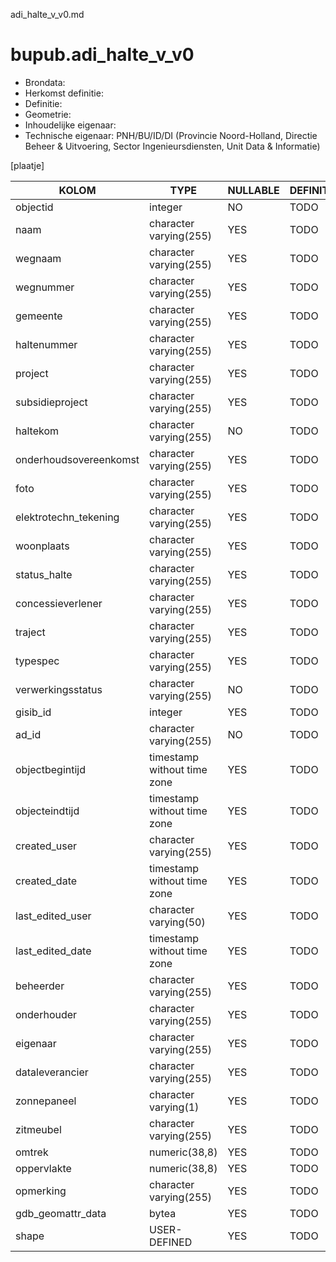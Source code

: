 adi_halte_v_v0.md

# bupub.adi_halte_v_v0


* Brondata: 
* Herkomst definitie: 
* Definitie: 
* Geometrie: 
* Inhoudelijke eigenaar: 
* Technische eigenaar: PNH/BU/ID/DI (Provincie Noord-Holland, Directie Beheer & Uitvoering, Sector Ingenieursdiensten, Unit Data & Informatie)

[plaatje]


|KOLOM                            |TYPE                       |NULLABLE|DEFINITIE|
|------                           |----                       |-----   |-----    |
|objectid                         |integer                    |NO      |TODO|
|naam                             |character varying(255)     |YES     |TODO|
|wegnaam                          |character varying(255)     |YES     |TODO|
|wegnummer                        |character varying(255)     |YES     |TODO|
|gemeente                         |character varying(255)     |YES     |TODO|
|haltenummer                      |character varying(255)     |YES     |TODO|
|project                          |character varying(255)     |YES     |TODO|
|subsidieproject                  |character varying(255)     |YES     |TODO|
|haltekom                         |character varying(255)     |NO      |TODO|
|onderhoudsovereenkomst           |character varying(255)     |YES     |TODO|
|foto                             |character varying(255)     |YES     |TODO|
|elektrotechn_tekening            |character varying(255)     |YES     |TODO|
|woonplaats                       |character varying(255)     |YES     |TODO|
|status_halte                     |character varying(255)     |YES     |TODO|
|concessieverlener                |character varying(255)     |YES     |TODO|
|traject                          |character varying(255)     |YES     |TODO|
|typespec                         |character varying(255)     |YES     |TODO|
|verwerkingsstatus                |character varying(255)     |NO      |TODO|
|gisib_id                         |integer                    |YES     |TODO|
|ad_id                            |character varying(255)     |NO      |TODO|
|objectbegintijd                  |timestamp without time zone|YES     |TODO|
|objecteindtijd                   |timestamp without time zone|YES     |TODO|
|created_user                     |character varying(255)     |YES     |TODO|
|created_date                     |timestamp without time zone|YES     |TODO|
|last_edited_user                 |character varying(50)      |YES     |TODO|
|last_edited_date                 |timestamp without time zone|YES     |TODO|
|beheerder                        |character varying(255)     |YES     |TODO|
|onderhouder                      |character varying(255)     |YES     |TODO|
|eigenaar                         |character varying(255)     |YES     |TODO|
|dataleverancier                  |character varying(255)     |YES     |TODO|
|zonnepaneel                      |character varying(1)       |YES     |TODO|
|zitmeubel                        |character varying(255)     |YES     |TODO|
|omtrek                           |numeric(38,8)              |YES     |TODO|
|oppervlakte                      |numeric(38,8)              |YES     |TODO|
|opmerking                        |character varying(255)     |YES     |TODO|
|gdb_geomattr_data                |bytea                      |YES     |TODO|
|shape                            |USER-DEFINED               |YES     |TODO|
